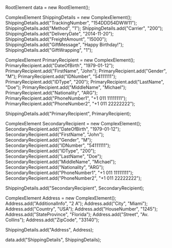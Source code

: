 RootElement data = new RootElement();


ComplexElement ShippingDetails = new ComplexElement();
ShippingDetails.add("TrackingNumber", "154DDD54DWW11");
ShippingDetails.add("Method", "1");
ShippingDetails.add("Carrier", "200");
ShippingDetails.add("DeliveryDate", "2014-11-20");
ShippingDetails.add("FreightAmount", "15000");
ShippingDetails.add("GiftMessage", "Happy Birthday!");
ShippingDetails.add("GiftWrapping", "1");

ComplexElement PrimaryRecipient = new ComplexElement();
PrimaryRecipient.add("DateOfBirth", "1979-01-12");
PrimaryRecipient.add("FirstName", "John");
PrimaryRecipient.add("Gender", "M");
PrimaryRecipient.add("IDNumber", "54111111");
PrimaryRecipient.add("IDType", "200");
PrimaryRecipient.add("LastName", "Doe");
PrimaryRecipient.add("MiddleName", "Michael");
PrimaryRecipient.add("Nationality", "ARG");
PrimaryRecipient.add("PhoneNumber1", "+1 011 11111111");
PrimaryRecipient.add("PhoneNumber2", "+1 011 22222222");

ShippingDetails.add("PrimaryRecipient", PrimaryRecipient);

ComplexElement SecondaryRecipient = new ComplexElement();
SecondaryRecipient.add("DateOfBirth", "1979-01-12");
SecondaryRecipient.add("FirstName", "John");
SecondaryRecipient.add("Gender", "M");
SecondaryRecipient.add("IDNumber", "54111111");
SecondaryRecipient.add("IDType", "200");
SecondaryRecipient.add("LastName", "Doe");
SecondaryRecipient.add("MiddleName", "Michael");
SecondaryRecipient.add("Nationality", "ARG");
SecondaryRecipient.add("PhoneNumber1", "+1 011 11111111");
SecondaryRecipient.add("PhoneNumber2", "+1 011 22222222");

ShippingDetails.add("SecondaryRecipient", SecondaryRecipient);

ComplexElement Address = new ComplexElement();
Address.add("AdditionalInfo", "2 A");
Address.add("City", "Miami");
Address.add("Country", "USA");
Address.add("HouseNumber", "1245");
Address.add("StateProvince", "Florida");
Address.add("Street", "Av. Collins");
Address.add("ZipCode", "33140");

ShippingDetails.add("Address", Address);

data.add("ShippingDetails", ShippingDetails);
